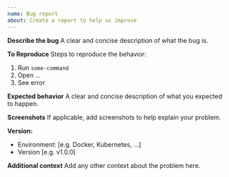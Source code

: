 ```yaml
---
name: Bug report
about: Create a report to help us improve
---
```


**Describe the bug** A clear and concise description of what the bug is.

**To Reproduce** Steps to reproduce the behavior:

1. Run `some-command`
2. Open ...
3. See error

**Expected behavior** A clear and concise description of what you expected to
happen.

**Screenshots** If applicable, add screenshots to help explain your problem.

**Version:**

- Environment: [e.g. Docker, Kubernetes, ...]
- Version [e.g. v1.0.0]

**Additional context** Add any other context about the problem here.
